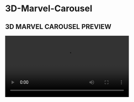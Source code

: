 # 3D-Marvel-Carousel

<h2>3D MARVEL CAROUSEL PREVIEW</h2>

<video width="400" controls>
  <source src="3D-Marvels-Gallery.mp4" type="video/mp4">
</video>
